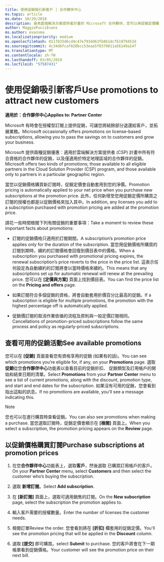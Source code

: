 ```yaml
---
title: 使用促銷吸引新客戶 | 合作夥伴中心
ms.topic: article
ms.date: 10/29/2018
description: 身為雲端解決方案提供者計畫的 Microsoft 合作夥伴，您可以用促銷定價購買訂閱，再將省下的金額回饋給您的客戶。
author: MaggiePucciEvans
ms.author: evansma
ms.localizationpriority: medium
ms.openlocfilehash: 011f825d6cd4c47e793dd63fb8b1dcf61979453d
ms.sourcegitcommit: 4c34d6fcaf020bcc53eaa5f0379011a56149a14f
ms.translationtype: MT
ms.contentlocale: zh-TW
ms.lasthandoff: 03/05/2019
ms.locfileid: "57587431"
---
```

# <a name="use-promotions-to-attract-new-customers"></a><span data-ttu-id="15a4b-103">使用促銷吸引新客戶</span><span class="sxs-lookup"><span data-stu-id="15a4b-103">Use promotions to attract new customers</span></span>  

<span data-ttu-id="15a4b-104">**適用於：合作夥伴中心**</span><span class="sxs-lookup"><span data-stu-id="15a4b-104">**Applies to: Partner Center**</span></span>

<!--[FWLink: https://go.microsoft.com/fwlink/?linkid=852469]-->

<span data-ttu-id="15a4b-105">Microsoft 有時會在授權型訂閱上提供促銷，可讓您將結餘部分退還給客戶，並拓展業務。</span><span class="sxs-lookup"><span data-stu-id="15a4b-105">Microsoft occasionally offers promotions on license-based subscriptions, allowing you to pass the savings on to customers and grow your business.</span></span> 

<span data-ttu-id="15a4b-106">Microsoft 提供兩種促銷優惠：適用於雲端解決方案提供者 (CSP) 計畫中所有符合資格的合作夥伴的促銷，以及僅適用於特定地理區域的合作夥伴的促銷。</span><span class="sxs-lookup"><span data-stu-id="15a4b-106">Microsoft offers two kinds of promotions; those available to all eligible partners in the Cloud Solution Provider (CSP) program, and those available only to partners in a particular geographic region.</span></span>

<span data-ttu-id="15a4b-107">當您以促銷價格購買新訂閱時，促銷定價會自動套用到您的淨價。</span><span class="sxs-lookup"><span data-stu-id="15a4b-107">Promotion pricing is automatically applied to your net price when you purchase new subscriptions at the promotion price.</span></span> <span data-ttu-id="15a4b-108">此外，任何新增至您用促銷定價所購買之訂閱的授權也都是以促銷價格來加入其中。</span><span class="sxs-lookup"><span data-stu-id="15a4b-108">In addition, any licenses you add to a subscription purchased with promotion pricing are added at the promotion price.</span></span> 

<span data-ttu-id="15a4b-109">請花一些時間檢閱下列有關促銷的重要事項：</span><span class="sxs-lookup"><span data-stu-id="15a4b-109">Take a moment to review these important facts about promotions:</span></span>

-   <span data-ttu-id="15a4b-110">訂閱的促銷價格只適用於訂閱期間。</span><span class="sxs-lookup"><span data-stu-id="15a4b-110">A subscription’s promotion price applies only for the duration of the subscription.</span></span> <span data-ttu-id="15a4b-111">當您用促銷價格所購買的訂閱到期時，續約的訂閱價格會回復到價目表中的價格。</span><span class="sxs-lookup"><span data-stu-id="15a4b-111">When a subscription you purchased with promotional pricing expires, the renewal subscription’s price reverts to the price in the price list.</span></span> <span data-ttu-id="15a4b-112">這表示任何設定為自動續約的訂閱將會以當時價格來續約。</span><span class="sxs-lookup"><span data-stu-id="15a4b-112">This means that any subscriptions set up for automatic renewal will renew at the prevailing price.</span></span> <span data-ttu-id="15a4b-113">您可以在 **\[定價與方案\]** 頁面上找到價目表。</span><span class="sxs-lookup"><span data-stu-id="15a4b-113">You can find the price list on the **Pricing and offers** page.</span></span> 

-   <span data-ttu-id="15a4b-114">如果訂閱符合多個促銷的資格，將會自動套用折價百分比最高的促銷。</span><span class="sxs-lookup"><span data-stu-id="15a4b-114">If a subscription is eligible for multiple promotions, the promotion with the highest percentage off is automatically applied.</span></span>

-   <span data-ttu-id="15a4b-115">促銷價訂閱的取消作業依循的流程及原則與一般定價訂閱相同。</span><span class="sxs-lookup"><span data-stu-id="15a4b-115">Cancellations of promotion-priced subscriptions follow the same process and policy as regularly-priced subscriptions.</span></span>

## <a name="see-available-promotions"></a><span data-ttu-id="15a4b-116">查看可用的促銷活動</span><span class="sxs-lookup"><span data-stu-id="15a4b-116">See available promotions</span></span>

<span data-ttu-id="15a4b-117">您可以在 **\[促銷\]** 頁面查看您有資格享用的促銷 (如果有的話)。</span><span class="sxs-lookup"><span data-stu-id="15a4b-117">You can see which promotions you’re eligible for, if any, on your **Promotions** page.</span></span> <span data-ttu-id="15a4b-118">選取 **促銷**從您**合作夥伴中心**功能表以查看目前的促銷折扣、 促銷類型及訂用帳戶的開始和結束日期的清單。</span><span class="sxs-lookup"><span data-stu-id="15a4b-118">Select **Promotions** from your **Partner Center** menu to see a list of current promotions, along with the discount, promotion type, and start and end dates for the subscription.</span></span> <span data-ttu-id="15a4b-119">如果沒有可用的促銷，您會看到指出這點的訊息。</span><span class="sxs-lookup"><span data-stu-id="15a4b-119">If no promotions are available, you'll see a message indicating this.</span></span> 

> [!NOTE]  
> <span data-ttu-id="15a4b-120">您也可以在進行購買時查看促銷。</span><span class="sxs-lookup"><span data-stu-id="15a4b-120">You can also see promotions when making a purchase.</span></span> <span data-ttu-id="15a4b-121">當您選取訂閱時，促銷定價會顯示在 **\[檢閱\]** 頁面上。</span><span class="sxs-lookup"><span data-stu-id="15a4b-121">When you select a subscription, the promotion pricing appears on the **Review** page.</span></span>

## <a name="purchase-subscriptions-at-promotion-prices"></a><span data-ttu-id="15a4b-122">以促銷價格購買訂閱</span><span class="sxs-lookup"><span data-stu-id="15a4b-122">Purchase subscriptions at promotion prices</span></span>

1. <span data-ttu-id="15a4b-123">在您**合作夥伴中心**功能表上，選取**客戶**，然後選取 已購買訂用帳戶的客戶。</span><span class="sxs-lookup"><span data-stu-id="15a4b-123">On your **Partner Center** menu, select **Customers** and then select the customer who’s buying the subscription.</span></span> 

2. <span data-ttu-id="15a4b-124">選取 **新增訂閱**。</span><span class="sxs-lookup"><span data-stu-id="15a4b-124">Select **Add subscription**.</span></span>

3. <span data-ttu-id="15a4b-125">在 **\[新訂閱\]** 頁面上，選取可適用銷售的訂閱。</span><span class="sxs-lookup"><span data-stu-id="15a4b-125">On the **New subscription** page, select the subscription the promotion applies to.</span></span>

4. <span data-ttu-id="15a4b-126">輸入客戶需要的授權數量。</span><span class="sxs-lookup"><span data-stu-id="15a4b-126">Enter the number of licenses the customer needs.</span></span> 

5. <span data-ttu-id="15a4b-127">檢閱訂單</span><span class="sxs-lookup"><span data-stu-id="15a4b-127">Review the order.</span></span> <span data-ttu-id="15a4b-128">您會看到將在 **\[折扣\]** 欄套用的促銷定價。</span><span class="sxs-lookup"><span data-stu-id="15a4b-128">You'll see the promotion pricing that will be applied in the **Discount** column.</span></span>  

6.  <span data-ttu-id="15a4b-129">選取 **\[提交\]** 即可購買。</span><span class="sxs-lookup"><span data-stu-id="15a4b-129">select **Submit** to purchase.</span></span> <span data-ttu-id="15a4b-130">您的客戶將會在下一期帳單看到促銷價格。</span><span class="sxs-lookup"><span data-stu-id="15a4b-130">Your customer will see the promotion price on their next bill.</span></span>  



